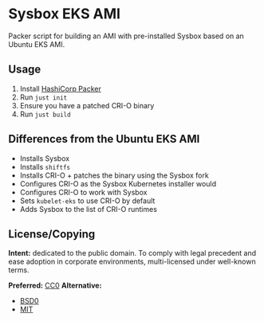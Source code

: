 # Sysbox EKS AMI

Packer script for building an AMI with pre-installed Sysbox based on an Ubuntu EKS AMI.

## Usage

1. Install [HashiCorp Packer](https://www.packer.io/downloads)
1. Run `just init`
1. Ensure you have a patched CRI-O binary
1. Run `just build`

## Differences from the Ubuntu EKS AMI

- Installs Sysbox
- Installs `shiftfs`
- Installs CRI-O + patches the binary using the Sysbox fork
- Configures CRI-O as the Sysbox Kubernetes installer would
- Configures CRI-O to work with Sysbox
- Sets `kubelet-eks` to use CRI-O by default
- Adds Sysbox to the list of CRI-O runtimes

## License/Copying

**Intent:** dedicated to the public domain. To comply with legal precedent and ease adoption in corporate environments, multi-licensed under well-known terms.

**Preferred:** [CC0](https://creativecommons.org/publicdomain/zero/1.0/)
**Alternative:**

- [BSD0](./licenses/BSD0)
- [MIT](./licenses/MIT)
